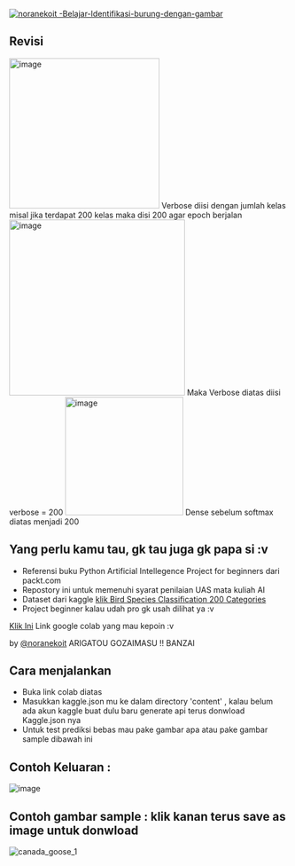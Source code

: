 [![noranekoit -Belajar-Identifikasi-burung-dengan-gambar](https://img.shields.io/static/v1?label=noranekoit&message=Belajar-Identifikasi-burung-dengan-gambar&color=blue&logo=github)](https://github.com/noranekoit/Belajar-Identifikasi-burung-dengan-gambar "Go to GitHub repo")

## Revisi 

<img width="271" alt="image" src="https://user-images.githubusercontent.com/58914195/208122642-7ab2b7d2-17e0-466d-833a-99817a4d8aec.png">
Verbose diisi dengan jumlah kelas misal jika terdapat 200 kelas maka disi 200 agar epoch berjalan
<img width="317" alt="image" src="https://user-images.githubusercontent.com/58914195/208123334-37a80064-bcc0-4f47-8eae-8390ab68ed64.png">
Maka Verbose diatas diisi verbose = 200

<img width="213" alt="image" src="https://user-images.githubusercontent.com/58914195/208134751-316113be-7629-4a64-8c63-068767cdf668.png">
Dense sebelum softmax diatas menjadi 200




## Yang perlu kamu tau, gk tau juga gk papa si :v
- Referensi buku Python Artificial Intellegence Project for beginners dari packt.com
- Repostory ini untuk memenuhi syarat penilaian UAS mata kuliah AI 
- Dataset dari kaggle [klik Bird Species Classification 200 Categories](https://www.kaggle.com/kedarsai/bird-species-classification-220-categories)
- Project beginner kalau udah pro gk usah dilihat ya :v

[Klik Ini](https://colab.research.google.com/drive/1CJocW3kJ0pp6YKxPY7Zu5YdUTsf-IpJv?usp=sharing) Link google colab yang mau kepoin :v

by [@noranekoit](https://github.com/noranekoit) 
ARIGATOU GOZAIMASU !! BANZAI 

## Cara menjalankan 
 - Buka link colab diatas
 - Masukkan kaggle.json mu ke dalam directory 'content' , kalau belum ada akun kaggle buat dulu baru generate api terus donwload Kaggle.json nya
 - Untuk test prediksi bebas mau pake gambar apa atau pake gambar sample dibawah ini 
## Contoh Keluaran : 
![image](https://user-images.githubusercontent.com/58914195/149059299-c31d81f0-3e77-44b0-a419-98aa8db79bfb.png)

## Contoh gambar sample : klik kanan terus save as image untuk donwload
![canada_goose_1](https://user-images.githubusercontent.com/58914195/147845202-b9271c92-07da-4d89-809f-a3fb96284eb3.JPG)


 
